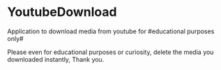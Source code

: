 # YoutubeDownload
Application to download media from youtube for #educational purposes only#

Please even for educational purposes or curiosity, delete the media you downloaded instantly, Thank you.
